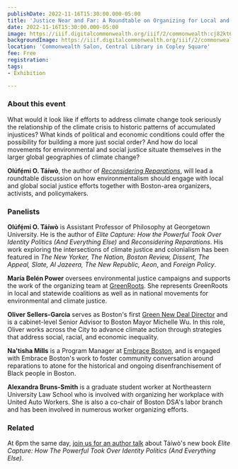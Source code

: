 ```yaml
---
publishDate: 2022-11-16T15:30:00.000-05:00
title: 'Justice Near and Far: A Roundtable on Organizing for Local and Global Climate Justice with Olúfẹ́mi O. Táíwò'
date: 2022-11-16T15:30:00.000-05:00
image: https://iiif.digitalcommonwealth.org/iiif/2/commonwealth:cj82kt616/255,355,10397,5134/,1200/0/default.jpg
backgroundImage: https://iiif.digitalcommonwealth.org/iiif/2/commonwealth:cj82kt616/255,355,10397,5134/,1200/0/default.jpg
location: 'Commonwealth Salon, Central Library in Copley Square'
fee: Free
registration: 
tags:
- Exhibition

---
```


### About this event

What would it look like if efforts to address climate change took seriously the relationship of the climate crisis to historic patterns of accumulated injustices? What kinds of political and economic conditions could offer the possibility for building a more just social order? And how do local movements for environmental and social justice situate themselves in the larger global geographies of climate change?

**Olúfẹ́mi O. Táíwò**, the author of [_Reconsidering Reparations_](https://global.oup.com/academic/product/reconsidering-reparations-9780197508893?cc=us&lang=en&#), will lead a roundtable discussion on how environmentalism should engage with local and global social justice efforts together with Boston-area organizers, activists, and policymakers.


### Panelists

**Olúfẹ́mi O. Táíwò** is Assistant Professor of Philosophy at Georgetown University. He is the author of _Elite Capture: How the Powerful Took Over Identity Politics (And Everything Else)_ and _Reconsidering Reparations_. His work exploring the intersections of climate justice and colonialism has been featured in _The New Yorker, The Nation, Boston Review, Dissent, The Appeal, Slate, Al Jazeera, The New Republic, Aeon_, and _Foreign Policy_.

**María Belén Power** oversees environmental justice campaigns and supports the work of the organizing team at [GreenRoots](http://www.greenrootschelsea.org/team).  She represents GreenRoots in local and statewide coalitions as well as in national movements for environmental and climate justice.

**Oliver Sellers-Garcia** serves as Boston's first [Green New Deal Director](https://www.boston.gov/departments/mayors-office/oliver-sellers-garcia) and is a cabinet-level Senior Advisor to Boston Mayor Michelle Wu. In this role, Oliver works across the City to advance climate action through strategies that address social, racial, and economic inequality.

**Na'tisha Mills** is a Program Manager at [Embrace Boston](https://www.embraceboston.org/), and is engaged with Embrace Boston's work to foster community conversation around reparations to atone for the historical and ongoing disenfranchisement of Black people in Boston.

**Alexandra Bruns-Smith** is a graduate student worker at Northeastern University Law School who is involved with organizing her workplace with United Auto Workers. She is also a co-chair of Boston DSA's labor branch and has been involved in numerous worker organizing efforts.

### Related

At 6pm the same day, [join us for an author talk](https://www.leventhalmap.org/event/taiwo-elite-capture/) about Táíwò's new book _Elite Capture: How The Powerful Took Over Identity Politics (And Everything Else)_.